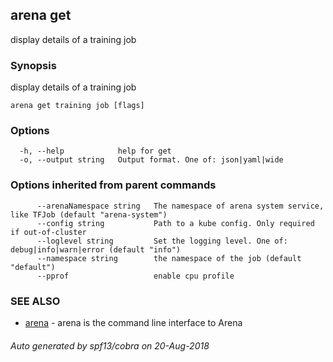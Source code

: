 ## arena get

display details of a training job

### Synopsis

display details of a training job

```
arena get training job [flags]
```

### Options

```
  -h, --help            help for get
  -o, --output string   Output format. One of: json|yaml|wide
```

### Options inherited from parent commands

```
      --arenaNamespace string   The namespace of arena system service, like TFJob (default "arena-system")
      --config string           Path to a kube config. Only required if out-of-cluster
      --loglevel string         Set the logging level. One of: debug|info|warn|error (default "info")
      --namespace string        the namespace of the job (default "default")
      --pprof                   enable cpu profile
```

### SEE ALSO

* [arena](arena.md)	 - arena is the command line interface to Arena

###### Auto generated by spf13/cobra on 20-Aug-2018
